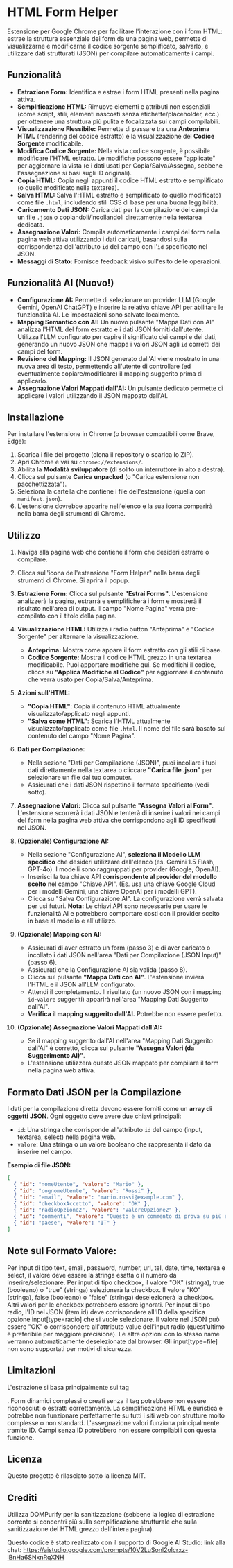 # HTML Form Helper

Estensione per Google Chrome per facilitare l'interazione con i form HTML: estrae la struttura essenziale dei form da una pagina web, permette di visualizzarne e modificarne il codice sorgente semplificato, salvarlo, e utilizzare dati strutturati (JSON) per compilare automaticamente i campi.

## Funzionalità

*   **Estrazione Form:** Identifica e estrae i form HTML presenti nella pagina attiva.
*   **Semplificazione HTML:** Rimuove elementi e attributi non essenziali (come script, stili, elementi nascosti senza etichette/placeholder, ecc.) per ottenere una struttura più pulita e focalizzata sui campi compilabili.
*   **Visualizzazione Flessibile:** Permette di passare tra una **Anteprima HTML** (rendering del codice estratto) e la visualizzazione del **Codice Sorgente** modificabile.
*   **Modifica Codice Sorgente:** Nella vista codice sorgente, è possibile modificare l'HTML estratto. Le modifiche possono essere "applicate" per aggiornare la vista (e i dati usati per Copia/Salva/Assegna, sebbene l'assegnazione si basi sugli ID originali).
*   **Copia HTML:** Copia negli appunti il codice HTML estratto e semplificato (o quello modificato nella textarea).
*   **Salva HTML:** Salva l'HTML estratto e semplificato (o quello modificato) come file `.html`, includendo stili CSS di base per una buona leggibilità.
*   **Caricamento Dati JSON:** Carica dati per la compilazione dei campi da un file `.json` o copiandoli/incollandoli direttamente nella textarea dedicata.
*   **Assegnazione Valori:** Compila automaticamente i campi del form nella pagina web attiva utilizzando i dati caricati, basandosi sulla corrispondenza dell'attributo `id` del campo con l'`id` specificato nel JSON.
*   **Messaggi di Stato:** Fornisce feedback visivo sull'esito delle operazioni.

## Funzionalità AI (Nuovo!)

*   **Configurazione AI:** Permette di selezionare un provider LLM (Google Gemini, OpenAI ChatGPT) e inserire la relativa chiave API per abilitare le funzionalità AI. Le impostazioni sono salvate localmente.
*   **Mapping Semantico con AI:** Un nuovo pulsante "Mappa Dati con AI" analizza l'HTML del form estratto e i dati JSON forniti dall'utente. Utilizza l'LLM configurato per capire il significato dei campi e dei dati, generando un nuovo JSON che mappa i valori JSON agli `id` corretti dei campi del form.
*   **Revisione del Mapping:** Il JSON generato dall'AI viene mostrato in una nuova area di testo, permettendo all'utente di controllare (ed eventualmente copiare/modificare) il mapping suggerito prima di applicarlo.
*   **Assegnazione Valori Mappati dall'AI:** Un pulsante dedicato permette di applicare i valori utilizzando il JSON mappato dall'AI.

## Installazione

Per installare l'estensione in Chrome (o browser compatibili come Brave, Edge):

1.  Scarica i file del progetto (clona il repository o scarica lo ZIP).
2.  Apri Chrome e vai su `chrome://extensions/`.
3.  Abilita la **Modalità sviluppatore** (di solito un interruttore in alto a destra).
4.  Clicca sul pulsante **Carica unpacked** (o "Carica estensione non pacchettizzata").
5.  Seleziona la cartella che contiene i file dell'estensione (quella con `manifest.json`).
6.  L'estensione dovrebbe apparire nell'elenco e la sua icona comparirà nella barra degli strumenti di Chrome.

## Utilizzo

1.  Naviga alla pagina web che contiene il form che desideri estrarre o compilare.
2.  Clicca sull'icona dell'estensione "Form Helper" nella barra degli strumenti di Chrome. Si aprirà il popup.
3.  **Estrazione Form:** Clicca sul pulsante **"Estrai Forms"**. L'estensione analizzerà la pagina, estrarrà e semplificherà i form e mostrerà il risultato nell'area di output. Il campo "Nome Pagina" verrà pre-compilato con il titolo della pagina.
4.  **Visualizzazione HTML:** Utilizza i radio button "Anteprima" e "Codice Sorgente" per alternare la visualizzazione.
    *   **Anteprima:** Mostra come appare il form estratto con gli stili di base.
    *   **Codice Sorgente:** Mostra il codice HTML grezzo in una textarea modificabile. Puoi apportare modifiche qui. Se modifichi il codice, clicca su **"Applica Modifiche al Codice"** per aggiornare il contenuto che verrà usato per Copia/Salva/Anteprima.
5.  **Azioni sull'HTML:**
    *   **"Copia HTML"**: Copia il contenuto HTML attualmente visualizzato/applicato negli appunti.
    *   **"Salva come HTML"**: Scarica l'HTML attualmente visualizzato/applicato come file `.html`. Il nome del file sarà basato sul contenuto del campo "Nome Pagina".
6.  **Dati per Compilazione:**
    *   Nella sezione "Dati per Compilazione (JSON)", puoi incollare i tuoi dati direttamente nella textarea o cliccare **"Carica file .json"** per selezionare un file dal tuo computer.
    *   Assicurati che i dati JSON rispettino il formato specificato (vedi sotto).
7.  **Assegnazione Valori:** Clicca sul pulsante **"Assegna Valori al Form"**. L'estensione scorrerà i dati JSON e tenterà di inserire i valori nei campi del form nella pagina web attiva che corrispondono agli ID specificati nel JSON.

8.  **(Opzionale) Configurazione AI:**
    *   Nella sezione "Configurazione AI", **seleziona il Modello LLM specifico** che desideri utilizzare dall'elenco (es. Gemini 1.5 Flash, GPT-4o). I modelli sono raggruppati per provider (Google, OpenAI).
    *   Inserisci la tua chiave API **corrispondente al provider del modello scelto** nel campo "Chiave API". (Es. usa una chiave Google Cloud per i modelli Gemini, una chiave OpenAI per i modelli GPT).
    *   Clicca su "Salva Configurazione AI". La configurazione verrà salvata per usi futuri. **Nota:** Le chiavi API sono necessarie per usare le funzionalità AI e potrebbero comportare costi con il provider scelto in base al modello e all'utilizzo.
9.  **(Opzionale) Mapping con AI:**
    *   Assicurati di aver estratto un form (passo 3) e di aver caricato o incollato i dati JSON nell'area "Dati per Compilazione (JSON Input)" (passo 6).
    *   Assicurati che la Configurazione AI sia valida (passo 8).
    *   Clicca sul pulsante **"Mappa Dati con AI"**. L'estensione invierà l'HTML e il JSON all'LLM configurato.
    *   Attendi il completamento. Il risultato (un nuovo JSON con i mapping `id`-`valore` suggeriti) apparirà nell'area "Mapping Dati Suggerito dall'AI".
    *   **Verifica il mapping suggerito dall'AI.** Potrebbe non essere perfetto.
10. **(Opzionale) Assegnazione Valori Mappati dall'AI:**
    *   Se il mapping suggerito dall'AI nell'area "Mapping Dati Suggerito dall'AI" è corretto, clicca sul pulsante **"Assegna Valori (da Suggerimento AI)"**.
    *   L'estensione utilizzerà questo JSON mappato per compilare il form nella pagina web attiva.
    
    
## Formato Dati JSON per la Compilazione

I dati per la compilazione diretta devono essere forniti come un **array di oggetti JSON**. Ogni oggetto deve avere due chiavi principali:

*   `id`: Una stringa che corrisponde all'attributo `id` del campo (input, textarea, select) nella pagina web.
*   `valore`: Una stringa o un valore booleano che rappresenta il dato da inserire nel campo.

**Esempio di file JSON:**

```json
[
  { "id": "nomeUtente", "valore": "Mario" },
  { "id": "cognomeUtente", "valore": "Rossi" },
  { "id": "email", "valore": "mario.rossi@example.com" },
  { "id": "checkboxAccetto", "valore": "OK" },      
  { "id": "radioOpzione2", "valore": "ValoreOpzione2" }, 
  { "id": "commenti", "valore": "Questo è un commento di prova su più righe." },
  { "id": "paese", "valore": "IT" } 
]
```

## Note sul Formato Valore:

Per input di tipo text, email, password, number, url, tel, date, time, textarea e select, il valore deve essere la stringa esatta o il numero da inserire/selezionare.
Per input di tipo checkbox, il valore "OK" (stringa), true (booleano) o "true" (stringa) selezionerà la checkbox. Il valore "KO" (stringa), false (booleano) o "false" (stringa) deselezionerà la checkbox. Altri valori per le checkbox potrebbero essere ignorati.
Per input di tipo radio, l'ID nel JSON (item.id) deve corrispondere all'ID della specifica opzione input[type=radio] che si vuole selezionare. Il valore nel JSON può essere "OK" o corrispondere all'attributo value dell'input radio (quest'ultimo è preferibile per maggiore precisione). Le altre opzioni con lo stesso name verranno automaticamente deselezionate dal browser.
Gli input[type=file] non sono supportati per motivi di sicurezza.

## Limitazioni
L'estrazione si basa principalmente sui tag <form>. Form dinamici complessi o creati senza il tag <form> potrebbero non essere riconosciuti o estratti correttamente.
La semplificazione HTML è euristica e potrebbe non funzionare perfettamente su tutti i siti web con strutture molto complesse o non standard.
L'assegnazione valori funziona principalmente tramite ID. Campi senza ID potrebbero non essere compilabili con questa funzione.

## Licenza
Questo progetto è rilasciato sotto la licenza MIT. 

## Crediti
Utilizza DOMPurify per la sanitizzazione (sebbene la logica di estrazione corrente si concentri più sulla semplificazione strutturale che sulla sanitizzazione del HTML grezzo dell'intera pagina).

Questo codice è stato realizzato con il supporto di Google AI Studio: link alla chat: https://aistudio.google.com/prompts/10V2LuSonl2oIcrxz-iBnHa6SNxnRqXNH 